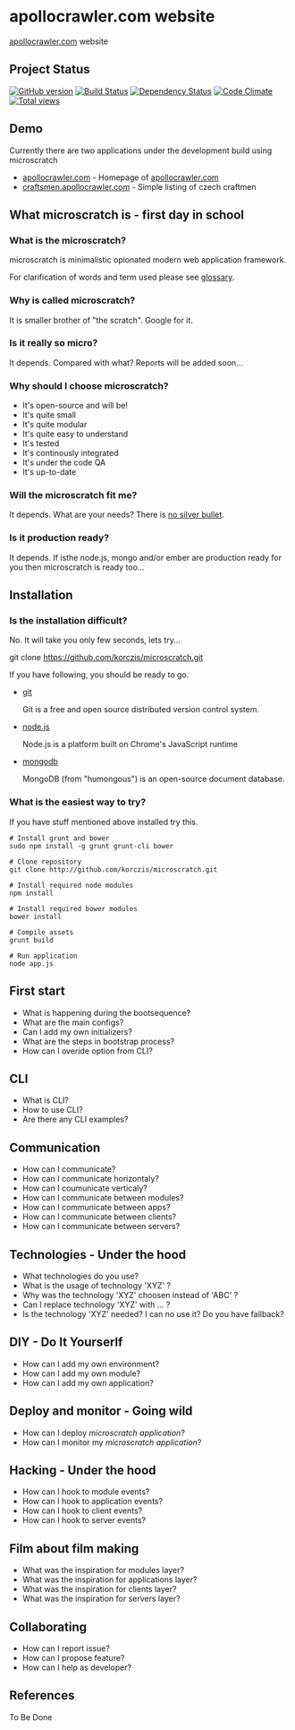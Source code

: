# apollocrawler.com website

[apollocrawler.com](apollocrawler.com) website

## Project Status

[![GitHub version](https://badge.fury.io/gh/korczis%2Fmicroscratch.png)](http://badge.fury.io/gh/korczis%2Fmicroscratch)
[![Build Status](https://travis-ci.org/korczis/microscratch.png?branch=master)](https://travis-ci.org/korczis/microscratch)
[![Dependency Status](https://gemnasium.com/korczis/microscratch.png)](https://gemnasium.com/korczis/microscratch)
[![Code Climate](https://codeclimate.com/repos/52e679aee30ba05f9a01374c/badges/518ba5511bb96351aa4e/gpa.png)](https://codeclimate.com/repos/52e679aee30ba05f9a01374c/feed)
[![Total views](https://sourcegraph.com/api/repos/github.com/korczis/microscratch/counters/views.png)](https://sourcegraph.com/github.com/korczis/microscratch)

## Demo

  Currently there are two applications under the development build using microscratch
  
  - [apollocrawler.com](http://apollocrawler.com) - Homepage of [apollocrawler.com](http://apollocrawler.com)
  - [craftsmen.apollocrawler.com](http://craftsmen.apollocrawler.com) - Simple listing of czech craftmen

## What microscratch is - first day in school

### What is the microscratch?

  microscratch is minimalistic opionated modern web application framework.
  
  For clarification of words and term used please see [glossary](https://github.com/korczis/microscratch/blob/master/GLOSSARY.md).
   
### Why is called microscratch?

  It is smaller brother of "the scratch". Google for it.

### Is it really so micro?
   
  It depends. Compared with what? Reports will be added soon...

### Why should I choose microscratch?

  - It's open-source and will be!
  - It's quite small
  - It's quite modular
  - It's quite easy to understand
  - It's tested
  - It's continously integrated
  - It's under the code QA
  - It's up-to-date
  
### Will the microscratch fit me?

  It depends. What are your needs? There is [no silver bullet](http://en.wikipedia.org/wiki/No_Silver_Bullet). 

### Is it production ready?

  It depends. If isthe node.js, mongo and/or ember are production ready for you then microscratch is ready too...
  
## Installation

### Is the installation difficult?

  No. It will take you only few seconds, lets try...
  
git clone https://github.com/korczis/microscratch.git

  If you have following, you should be ready to go.
  
  - [git](http://git-scm.com/)
    
    Git is a free and open source distributed version control system.

  - [node.js](http://nodejs.org/)

    Node.js is a platform built on Chrome's JavaScript runtime
    
  - [mongodb](http://www.mongodb.org/)
  
    MongoDB (from "humongous") is an open-source document database.
  
### What is the easiest way to try?

  If you have stuff mentioned above installed try this.
  
  ```
  # Install grunt and bower
  sudo npm install -g grunt grunt-cli bower
  
  # Clone repository
  git clone http://github.com/korczis/microscratch.git

  # Install required node modules
  npm install
  
  # Install required bower modules
  bower install
  
  # Compile assets
  grunt build
  
  # Run application
  node app.js
  ```

## First start

  - What is happening during the bootsequence?
  - What are the main configs?
  - Can I add my own initializers?
  - What are the steps in bootstrap process?
  - How can I overide option from CLI?

## CLI

  - What is CLI?
  - How to use CLI?
  - Are there any CLI examples?

## Communication

- How can I communicate?
- How can I communicate horizontaly?
- How can I coumunicate verticaly?
- How can I communicate between modules?
- How can I communicate between apps?
- How can I communicate between clients?
- How can I communicate between servers?

## Technologies - Under the hood

- What technologies do you use?
- What is the usage of technology 'XYZ' ?
- Why was the technology 'XYZ' choosen instead of 'ABC' ?
- Can I replace technology 'XYZ' with ... ?
- Is the technology 'XYZ' needed? I can no use it? Do you have fallback?

## DIY - Do It Yourserlf 

- How can I add my own environment?
- How can I add my own module?
- How can I add my own application?

## Deploy and monitor - Going wild 
- How can I deploy *microscratch application*?
- How can I monitor my *microscratch application*?
 
## Hacking - Under the hood

- How can I hook to module events?
- How can I hook to application events?
- How can I hook to client events?
- How can I hook to server events?

## Film about film making

- What was the inspiration for modules layer?
- What was the inspiration for applications layer?
- What was the inspiration for clients layer?
- What was the inspiration for servers layer?

## Collaborating 

- How can I report issue?
- How can I propose feature?
- How can I help as developer?

## References
  
  To Be Done
